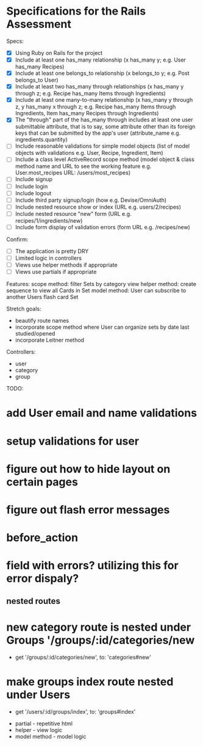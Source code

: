 # Specifications for the Rails Assessment

Specs:
- [x] Using Ruby on Rails for the project
- [x] Include at least one has_many relationship (x has_many y; e.g. User has_many Recipes) 
- [x] Include at least one belongs_to relationship (x belongs_to y; e.g. Post belongs_to User)
- [x] Include at least two has_many through relationships (x has_many y through z; e.g. Recipe has_many Items through Ingredients)
- [x] Include at least one many-to-many relationship (x has_many y through z, y has_many x through z; e.g. Recipe has_many Items through Ingredients, Item has_many Recipes through Ingredients)
- [x] The "through" part of the has_many through includes at least one user submittable attribute, that is to say, some attribute other than its foreign keys that can be submitted by the app's user (attribute_name e.g. ingredients.quantity)
- [ ] Include reasonable validations for simple model objects (list of model objects with validations e.g. User, Recipe, Ingredient, Item)
- [ ] Include a class level ActiveRecord scope method (model object & class method name and URL to see the working feature e.g. User.most_recipes URL: /users/most_recipes)
- [ ] Include signup
- [ ] Include login
- [ ] Include logout
- [ ] Include third party signup/login (how e.g. Devise/OmniAuth)
- [ ] Include nested resource show or index (URL e.g. users/2/recipes)
- [ ] Include nested resource "new" form (URL e.g. recipes/1/ingredients/new)
- [ ] Include form display of validation errors (form URL e.g. /recipes/new)

Confirm:
- [ ] The application is pretty DRY
- [ ] Limited logic in controllers
- [ ] Views use helper methods if appropriate
- [ ] Views use partials if appropriate

Features:
scope method: filter Sets by category
view helper method: create sequence to view all Cards in Set
model method: User can subscribe to another Users flash card Set

Stretch goals:
* beautify route names
* incorporate scope method where User can organize sets by date last studied/opened
* incorporate Leitner method 

Controllers:
* user
* category
* group

TODO:
# add User email and name validations
# setup validations for user

# figure out how to hide layout on certain pages
# figure out flash error messages
# before_action
# field with errors? utilizing this for error dispaly?

## nested routes
# new category route is nested under Groups '/groups/:id/categories/new
- get '/groups/:id/categories/new', to: 'categories#new' 
# make groups index route nested under Users
- get '/users/:id/groups/index', to: 'groups#index'

* partial - repetitive html
* helper - view logic 
* model method - model logic 